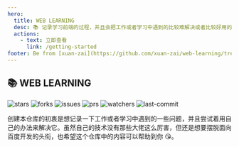 ```yaml
---
hero:
  title: WEB LEARNING
  desc: 📚 记录学习前端的过程，并且会把工作或者学习中遇到的比较难解决或者比较好用的东西记录下来
  actions:
    - text: 立即查看
      link: /getting-started
footer: Be from [xuan-zai](https://github.com/xuan-zai/web-learning/tree/master)
---
```


## 📚 WEB LEARNING

![stars](https://badgen.net/github/stars/xuan-zai/web-learning/?catch=300) ![forks](https://badgen.net/github/forks/xuan-zai/web-learning/?catch=30) ![issues](https://badgen.net/github/issues/xuan-zai/web-learning/?catch=300) ![prs](https://badgen.net/github/prs/xuan-zai/web-learning/?catch=300) ![watchers](https://badgen.net/github/watchers/xuan-zai/web-learning/?catch=300) ![last-commit](https://badgen.net/github/last-commit/xuan-zai/web-learning/?catch=300)

创建本仓库的初衷是想记录一下工作或者学习中遇到的一些问题，并且尝试着用自己的办法来解决它。虽然自己的技术没有那些大佬这么厉害，但还是想要摆脱面向百度开发的头衔，也希望这个仓库中的内容可以帮助到你 😘。
